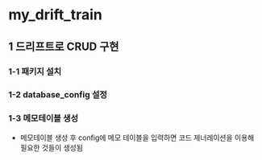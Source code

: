 # my_drift_train

## 1 드리프트로 CRUD 구현
### 1-1 패키지 설치
### 1-2 database_config 설정
### 1-3 메모테이블 생성 
- 메모테이블 생성 후 config에 메모 테이블을 입력하면 코드 제너레이션을 이용해 필요한 것들이 생성됨

